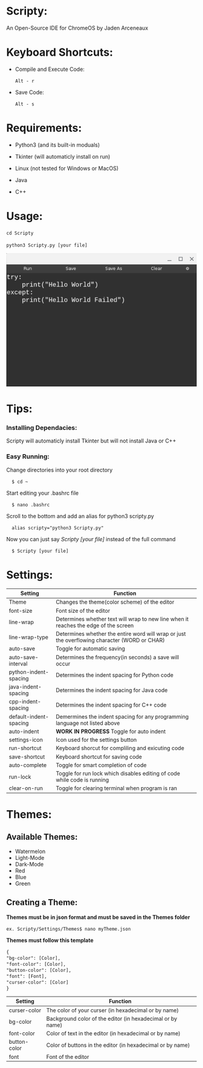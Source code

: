
# Scripty:

An Open-Source IDE for ChromeOS by Jaden Arceneaux
  
  
# Keyboard Shortcuts:
  - Compile and Execute Code:
  
        Alt - r
  
  
  - Save Code:
  
        Alt - s
  
  
# Requirements:

  - Python3 (and its built-in moduals)
  
  - Tkinter (will automaticly install on run)
  
  - Linux (not tested for Windows or MacOS)
  
  - Java
  
  - C++


# Usage:
  
    cd Scripty
  
    python3 Scripty.py [your file]
  
  ![](images/IMAGE3.png)
  
# Tips:

### Installing Dependacies:
  
  Scripty will automaticly install Tkinter but will not install Java or C++

### Easy Running:

  Change directories into your root directory

      $ cd ~

  Start editing your .bashrc file

      $ nano .bashrc

  Scroll to the bottom and add an alias for python3 scripty.py

      alias scripty="python3 Scripty.py"

  Now you can just say *Scripty [your file]* instead of the full command

      $ Scripty [your file]
  
# Settings:
Setting | Function
------------ | -------------
Theme | Changes the theme(color scheme) of the editor
font-size | Font size of the editor
line-wrap | Determines whether text will wrap to new line when it reaches the edge of the screen
line-wrap-type | Determines whether the entire word will wrap or just the overflowing character (WORD or CHAR)
auto-save | Toggle for automatic saving
auto-save-interval | Determines the frequency(in seconds) a save will occur
python-indent-spacing | Determines the indent spacing for Python code
java-indent-spacing | Determines the indent spacing for Java code
cpp-indent-spacing | Determines the indent spacing for C++ code
default-indent-spacing | Demermines the indent spacing for any programming language not listed above
auto-indent | **WORK IN PROGRESS** Toggle for auto indent
settings-icon | Icon used for the settings button
run-shortcut | Keyboard shorcut for compliling and exicuting code
save-shortcut | Keyboard shortcut for saving code
auto-complete | Toggle for smart completion of code
run-lock | Toggle for run lock which disables editing of code while code is running
clear-on-run | Toggle for clearing terminal when program is ran

# Themes:
## Available Themes:

 - Watermelon
 - Light-Mode
 - Dark-Mode
 - Red
 - Blue
 - Green

## Creating a Theme:
**Themes must be in json format and must be saved in the Themes folder**

	ex. Scripty/Settings/Themes$ nano myTheme.json
		
**Themes must follow this template**

	{
	"bg-color": [Color],
	"font-color": [Color],
	"button-color": [Color],
	"font": [Font],
	"curser-color": [Color]
	}

Setting | Function
------------ | -------------
curser-color | The color of your curser (in hexadecimal or by name)
bg-color | Background color of the editor (in hexadecimal or by name)
font-color | Color of text in the editor (in hexadecimal or by name)
button-color | Color of buttons in the editor (in hexadecimal or by name)
font | Font of the editor

<!--stackedit_data:
eyJoaXN0b3J5IjpbLTg5OTYyMTY2NiwtMjA4MjQ3MTQxMiwxMj
Y5MzkwNDkxLDE5ODE5MzU5ODYsNDU5MDM2ODg3LDE0NzE4NTMy
OTRdfQ==
-->
